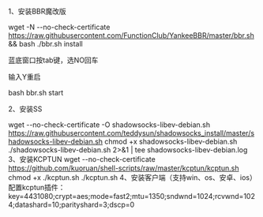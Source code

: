 #
1、安装BBR魔改版

wget -N --no-check-certificate https://raw.githubusercontent.com/FunctionClub/YankeeBBR/master/bbr.sh && bash ./bbr.sh install

蓝底窗⼝按tab键，选NO回车

输入Y重启

bash bbr.sh start

2、安装SS

wget --no-check-certificate -O shadowsocks-libev-debian.sh https://raw.githubusercontent.com/teddysun/shadowsocks_install/master/shadowsocks-libev-debian.sh
chmod +x shadowsocks-libev-debian.sh
./shadowsocks-libev-debian.sh 2>&1 | tee shadowsocks-libev-debian.log
3、安装KCPTUN
wget --no-check-certificate https://github.com/kuoruan/shell-scripts/raw/master/kcptun/kcptun.sh
chmod +x ./kcptun.sh
./kcptun.sh
4、安装客户端（支持win、os、安卓、ios）
配置kcptun插件：
key=4431080;crypt=aes;mode=fast2;mtu=1350;sndwnd=1024;rcvwnd=1024;datashard=10;parityshard=3;dscp=0
